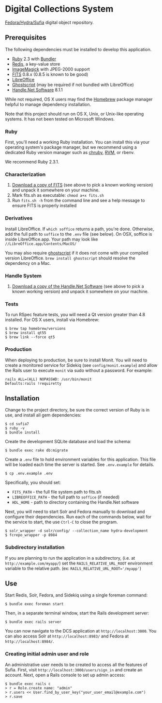 Digital Collections System
==========================

[Fedora/Hydra/Sufia](1) digital object repository.

Prerequisites
-------------

The following dependencies must be installed to develop this application.

  * [Ruby][2] 2.3 with [Bundler][3]
  * [Redis][4], a key-value store
  * [ImageMagick][5] with JPEG-2000 support
  * [FITS][6] 0.8.x (0.8.5 is known to be good)
  * [LibreOffice][7]
  * [Ghostscript][8] (may be required if not bundled with LibreOffice)
  * [Handle.Net Software][9] 8.1.1

While not required, OS X users may find the [Homebrew](9) package manager
helpful to manage dependency installation.

Note that this project should run on OS X, Unix, or Unix-like operating systems.
It has not been tested on Microsoft Windows.

### Ruby

First, you'll need a working Ruby installation. You can install this via your
operating system's package manager, but we recommend using a dedicated Ruby
version manager such as [chruby](10), [RVM](11), or rbenv.

We recommend Ruby 2.3.1.

### Characterization

  1. [Download a copy of FITS](http://projects.iq.harvard.edu/fits/downloads)
     (see above to pick a known working version) and unpack it somewhere on your
     machine.
  2. Mark fits.sh as executable: `chmod a+x fits.sh`
  3. Run `fits.sh -h` from the command line and see a help message to ensure
     FITS is properly installed

### Derivatives

Install LibreOffice. If `which soffice` returns a path, you're done. Otherwise,
add the full path to `soffice` to the `.env` file (see below). On OSX, soffice
is inside LibreOffice.app. Your path may look like
`//LibreOffice.app/Contents/MacOS/`

You may also require [ghostscript](8) if it does not come with your compiled
version LibreOffice. `brew install ghostscript` should resolve the dependency on
a Mac.

### Handle System

  1. [Download a copy of the Handle.Net Software](https://www.handle.net/download_hnr.html)
     (see above to pick a known working version) and unpack it somewhere on your
     machine.

### Tests

To run RSpec feature tests, you will need a Qt version greater than 4.8
installed. For OS X users, install via Homebrew:

    $ brew tap homebrew/versions
    $ brew install qt55
    $ brew link --force qt5

### Production

When deploying to production, be sure to install Monit. You will need to create
a monitored service for Sidekiq (see `config/monit.example`) and allow the Rails
user to execute `monit` via sudo without a password. For example:

    rails ALL=(ALL) NOPASSWD: /usr/bin/monit
    Defaults:rails !requiretty

Installation
------------

Change to the project directory, be sure the correct version of Ruby is in use,
and install all gem dependencies:

    $ cd sufia7
    $ ruby -v
    $ bundle install

Create the development SQLite database and load the schema:

    $ bundle exec rake db:migrate

Create a `.env` file to hold environment variables for this application. This
file will be loaded each time the server is started. See `.env.example` for
details.

    $ cp .env.example .env

Specifically, you should set:

  * `FITS_PATH` - the full file system path to fits.sh
  * `LIBREOFFICE_PATH` - the full path to `soffice` (if needed)
  * `HDL_HOME` - path to directory containing the Handle.Net software

Next, you will need to start Solr and Fedora manually to download and configure
their dependencies. Run each of the commands below, wait for the service to
start, the use `Ctrl-C` to close the program.

    $ solr_wrapper -d solr/config/ --collection_name hydra-development
    $ fcrepo_wrapper -p 8984

### Subdirectory installation

If you are planning to run the application in a subdirectory, (i.e. at
`http://example.com/myapp/`) set the `RAILS_RELATIVE_URL_ROOT` environment
variable to the relative path. (ex: `RAILS_RELATIVE_URL_ROOT='/myapp'`)

Use
---

Start Redis, Solr, Fedora, and Sidekiq using a single foreman command:

    $ bundle exec foreman start

Then, in a separate terminal window, start the Rails development server:

    $ bundle exec rails server

You can now navigate to the DCS application at `http://localhost:3000`. You
can also access Solr at `http://localhost:8983/` and Fedora at
`http://localhost:8984/`.

### Creating initial admin user and role

An administrative user needs to be created to access all the features of Sufia.
First, visit `http://localhost:3000/users/sign_in` and create an account. Next,
open a Rails console to set up admin access:

    $ bundle exec rails c
    > r = Role.create name: "admin"
    > r.users << User.find_by_user_key("your_user_email@example.com")
    > r.save


[1]: https://github.com/projecthydra/sufia
[2]: https://www.ruby-lang.org/en/
[3]: http://bundler.io
[4]: http://redis.io
[5]: http://www.imagemagick.org/script/index.php
[6]: http://projects.iq.harvard.edu/fits/
[7]: https://www.libreoffice.org
[8]: https://www.handle.net/
[9]: http://www.ghostscript.com/
[10]: http://brew.sh
[11]: https://github.com/postmodern/chruby
[12]: https://rvm.io
